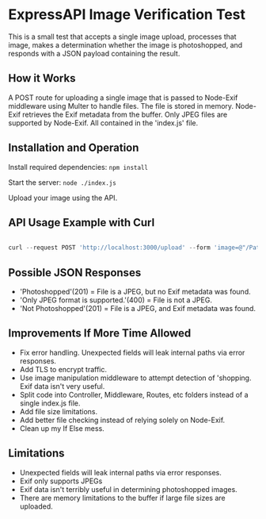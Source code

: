 # ExpressAPI Image Verification Test

This is a small test that accepts a single image upload, processes that
image, makes a determination whether the image is photoshopped, and responds with a JSON
payload containing the result.

## How it Works

A POST route for uploading a single image that is passed to Node-Exif middleware using Multer to handle files. The file is stored in memory. Node-Exif retrieves the Exif metadata from the buffer. Only JPEG files are supported by Node-Exif. All contained in the 'index.js' file.

## Installation and Operation

Install required dependencies:
	```
	npm install
	```
	
Start the server:
	```
	node ./index.js
	```

Upload your image using the API.

## API Usage Example with Curl

```javascript

curl --request POST 'http://localhost:3000/upload' --form 'image=@"/Path/To/Image/Image.jpg"'

```

## Possible JSON Responses

 * 'Photoshopped'(201) = File is a JPEG, but no Exif metadata was found.
 * 'Only JPEG format is supported.'(400) = File is not a JPEG.
 * 'Not Photoshopped'(201) = File is a JPEG, and Exif metadata was found.
 
## Improvements If More Time Allowed
 * Fix error handling. Unexpected fields will leak internal paths via error responses.
 * Add TLS to encrypt traffic.
 * Use image manipulation middleware to attempt detection of 'shopping. Exif data isn't very useful.
 * Split code into Controller, Middleware, Routes, etc folders instead of a single index.js file.
 * Add file size limitations.
 * Add better file checking instead of relying solely on Node-Exif.
 * Clean up my If Else mess.
 
## Limitations
 * Unexpected fields will leak internal paths via error responses.
 * Exif only supports JPEGs
 * Exif data isn't terribly useful in determining photoshopped images.
 * There are memory limitations to the buffer if large file sizes are uploaded.
 
